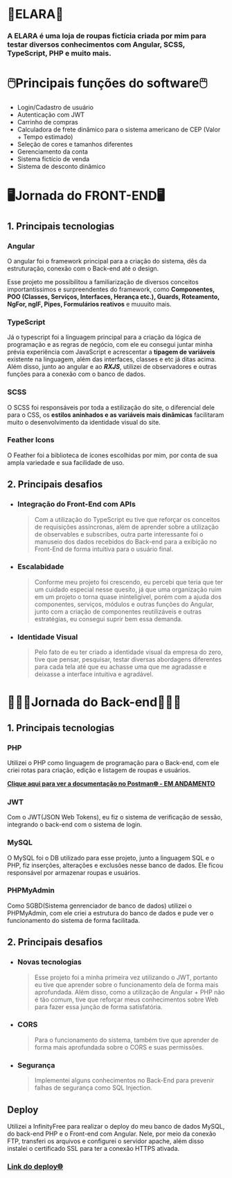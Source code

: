 # 👚ELARA👕

### A ELARA é uma loja de roupas fictícia criada por mim para testar diversos conhecimentos com Angular, SCSS, TypeScript, PHP e muito mais.

# 🖱️Principais funções do software🖱️

- Login/Cadastro de usuário
- Autenticação com JWT
- Carrinho de compras
- Calculadora de frete dinâmico para o sistema americano de CEP (Valor + Tempo estimado)
- Seleção de cores e tamanhos diferentes
- Gerenciamento da conta
- Sistema fictício de venda
- Sistema de desconto dinâmico

# 🖥️Jornada do FRONT-END🖥️

## 1. Principais tecnologias

### Angular

O angular foi o framework principal para a criação do sistema, dês da estruturação, conexão com o Back-end até o design.

Esse projeto me possibilitou a familiarização de diversos conceitos importantíssimos e surpreendentes do framework, como **Componentes, POO (Classes, Serviços, Interfaces, Herança etc.), Guards, Roteamento, NgFor, ngIF, Pipes, Formulários reativos** e muuuito mais.

### TypeScript

Já o typescript foi a linguagem principal para a criação da lógica de programação e as regras de negócio, com ele eu consegui juntar minha prévia experiência com JavaScript e acrescentar a **tipagem de variáveis** existente na linguagem, além das interfaces, classes e etc já ditas acima. Além disso, junto ao angular e ao ***RXJS***, utilizei de observadores e outras funções para a conexão com o banco de dados.

### SCSS

O SCSS foi responsáveis por toda a estilização do site, o diferencial dele para o CSS, os **estilos aninhados e as variáveis mais dinâmicas** facilitaram muito o desenvolvimento da identidade visual do site.

### Feather Icons

O Feather foi a biblioteca de ícones escolhidas por mim, por conta de sua ampla variedade e sua facilidade de uso.

## 2. Principais desafios

- ### Integração do Front-End com APIs

    > Com a utilização do TypeScript eu tive que reforçar os conceitos de requisições assíncronas, além de aprender sobre a utilização de observables e subscribes, outra parte interessante foi o manuseio dos dados recebidos do Back-end para a exibição no Front-End de forma intuitiva para o usuário final.

- ### Escalabidade

    > Conforme meu projeto foi crescendo, eu percebi que teria que ter um cuidado especial nesse quesito, já que uma organização ruim em um projeto o torna quase ininteligível, porém com a ajuda dos componentes, serviços, módulos e outras funções do Angular, junto com a criação de componentes reutilizáveis e outras estratégias, eu consegui suprir bem essa demanda.

- ### Identidade Visual

    > Pelo fato de eu ter criado a identidade visual da empresa do zero, tive que pensar, pesquisar, testar diversas abordagens diferentes para cada tela até que eu achasse uma que me agradasse e deixasse a interface intuitiva e agradável.


#  👨🏽‍💻Jornada do Back-end👨🏽‍💻

## 1. Principais tecnologias

### PHP

Utilizei o PHP como linguagem de programação para o Back-end, com ele criei rotas para criação, edição e listagem de roupas e usuários.

<a href="https://documenter.getpostman.com/view/32208091/2sA3BuW8hb"><b>Clique aqui para ver a documentação no Postman🌐 - EM ANDAMENTO</b></a>

### JWT

Com o JWT(JSON Web Tokens), eu fiz o sistema de verificação de sessão, integrando o back-end com o sistema de login.

### MySQL

O MySQL foi o DB utilizado para esse projeto, junto a linguagem SQL e o PHP, fiz inserções, alterações e exclusões nesse banco de dados. Ele ficou responsável por armazenar roupas e usuários.

### PHPMyAdmin

Como SGBD(Sistema genrenciador de banco de dados) utilizei o PHPMyAdmin, com ele criei a estrutura do banco de dados e pude ver o funcionamento do sistema de forma facilitada.

## 2. Principais desafios

- ### Novas tecnologias

    > Esse projeto foi a minha primeira vez utilizando o JWT, portanto eu tive que aprender sobre o funcionamento dela de forma mais aprofundada. Além disso, como a utilização de Angular + PHP não é tão comum, tive que reforçar meus conhecimentos sobre Web para fazer essa junção de forma satisfatória.

- ### CORS
    > Para o funcionamento do sistema, também tive que aprender de forma mais aprofundada sobre o CORS e suas permissões.

- ### Segurança
    > Implementei alguns conhecimentos no Back-End para prevenir falhas de segurança como SQL Injection.

## Deploy

<p>Utilizei a InfinityFree para realizar o deploy do meu banco de dados MySQL, do back-end PHP e o Front-end com Angular. Nele, por meio da conexão FTP, transferi os arquivos e configurei o servidor apache, além disso instalei o certificado SSL para ter a conexão HTTPS ativada.</p>

### <a href="https://elara.infinityfreeapp.com/">Link do deploy🌐</a>